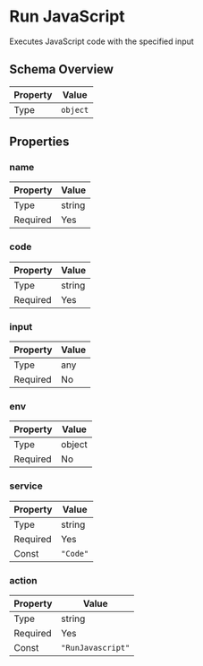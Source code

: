 # Run JavaScript

Executes JavaScript code with the specified input

## Schema Overview

| Property | Value |
|----------|-------|
| Type | `object` |

## Properties

### name

| Property | Value |
|----------|-------|
| Type | string |
| Required | Yes |

### code

| Property | Value |
|----------|-------|
| Type | string |
| Required | Yes |

### input

| Property | Value |
|----------|-------|
| Type | any |
| Required | No |

### env

| Property | Value |
|----------|-------|
| Type | object |
| Required | No |

### service

| Property | Value |
|----------|-------|
| Type | string |
| Required | Yes |
| Const | `"Code"` |

### action

| Property | Value |
|----------|-------|
| Type | string |
| Required | Yes |
| Const | `"RunJavascript"` |

